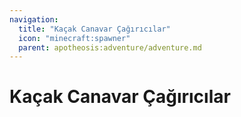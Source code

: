 ```yaml
---
navigation:
  title: "Kaçak Canavar Çağırıcılar"
  icon: "minecraft:spawner"
  parent: apotheosis:adventure/adventure.md
---
```


# Kaçak Canavar Çağırıcılar

<SubPages />